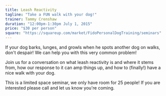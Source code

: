 ```yaml
---
title: Leash Reactivity
tagline: "Take a FUN walk with your dog!"
trainer: Tammy Crenshaw
duration: "12:00pm-1:30pm July 1, 2015"
price: "$30 per person"
square: "https://squareup.com/market/FidoPersonalDogTraining/seminars"
---
```


If your dog barks, lunges, and growls when he spots another dog on walks, don't despair! We can help you with this
very common problem! 

Join us for a conversation on what leash reactivity is and where it stems from, how our response to it can amp things
up, and how to (finally!) have a nice walk with your dog. 

This is a limited space seminar, we only have room for 25 people! If you are interested please call and let us know
you're coming. 
